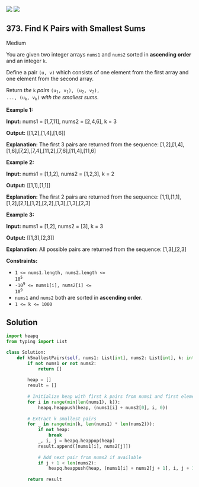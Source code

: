 [![](https://img.shields.io/github/stars/LeetCode-in-Python/LeetCode-in-Python?label=Stars&style=flat-square)](https://github.com/LeetCode-in-Python/LeetCode-in-Python)
[![](https://img.shields.io/github/forks/LeetCode-in-Python/LeetCode-in-Python?label=Fork%20me%20on%20GitHub%20&style=flat-square)](https://github.com/LeetCode-in-Python/LeetCode-in-Python/fork)

## 373\. Find K Pairs with Smallest Sums

Medium

You are given two integer arrays `nums1` and `nums2` sorted in **ascending order** and an integer `k`.

Define a pair `(u, v)` which consists of one element from the first array and one element from the second array.

Return _the_ `k` _pairs_ <code>(u<sub>1</sub>, v<sub>1</sub>), (u<sub>2</sub>, v<sub>2</sub>), ..., (u<sub>k</sub>, v<sub>k</sub>)</code> _with the smallest sums_.

**Example 1:**

**Input:** nums1 = [1,7,11], nums2 = [2,4,6], k = 3

**Output:** [[1,2],[1,4],[1,6]]

**Explanation:** The first 3 pairs are returned from the sequence: [1,2],[1,4],[1,6],[7,2],[7,4],[11,2],[7,6],[11,4],[11,6]

**Example 2:**

**Input:** nums1 = [1,1,2], nums2 = [1,2,3], k = 2

**Output:** [[1,1],[1,1]]

**Explanation:** The first 2 pairs are returned from the sequence: [1,1],[1,1],[1,2],[2,1],[1,2],[2,2],[1,3],[1,3],[2,3]

**Example 3:**

**Input:** nums1 = [1,2], nums2 = [3], k = 3

**Output:** [[1,3],[2,3]]

**Explanation:** All possible pairs are returned from the sequence: [1,3],[2,3]

**Constraints:**

*   <code>1 <= nums1.length, nums2.length <= 10<sup>5</sup></code>
*   <code>-10<sup>9</sup> <= nums1[i], nums2[i] <= 10<sup>9</sup></code>
*   `nums1` and `nums2` both are sorted in **ascending order**.
*   `1 <= k <= 1000`

## Solution

```python
import heapq
from typing import List

class Solution:
    def kSmallestPairs(self, nums1: List[int], nums2: List[int], k: int) -> List[List[int]]:
        if not nums1 or not nums2:
            return []
        
        heap = []
        result = []
        
        # Initialize heap with first k pairs from nums1 and first element of nums2
        for i in range(min(len(nums1), k)):
            heapq.heappush(heap, (nums1[i] + nums2[0], i, 0))
        
        # Extract k smallest pairs
        for _ in range(min(k, len(nums1) * len(nums2))):
            if not heap:
                break
            _, i, j = heapq.heappop(heap)
            result.append([nums1[i], nums2[j]])
            
            # Add next pair from nums2 if available
            if j + 1 < len(nums2):
                heapq.heappush(heap, (nums1[i] + nums2[j + 1], i, j + 1))
        
        return result
```